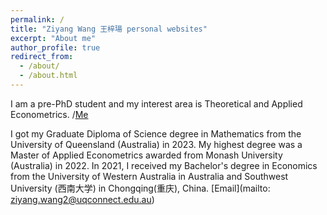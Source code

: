 ```yaml
---
permalink: /
title: "Ziyang Wang 王梓瑒 personal websites"
excerpt: "About me"
author_profile: true
redirect_from: 
  - /about/
  - /about.html
---
```


I am a pre-PhD student and my interest area is Theoretical and Applied Econometrics.
/[Me](../images/Me.JPG)

I got my Graduate Diploma of Science degree in Mathematics from the University of Queensland (Australia) in 2023. My highest degree was a Master of Applied Econometrics awarded from Monash University (Australia) in 2022. In 2021, I received my Bachelor's degree in Economics from the University of Western Australia in Australia and Southwest University (西南大学) in Chongqing(重庆), China.
[Email](mailto: ziyang.wang2@uqconnect.edu.au)
